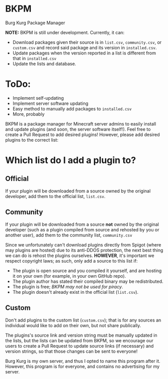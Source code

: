 # BKPM
Burg Kurg Package Manager

**NOTE:** BKPM is still under development. Currently, it can:

- Download packages given their source is in `list.csv`, `community.csv`, or `custom.csv` and record said package and its version in `installed.csv`.
- Update packages when the version reported in a list is different from that in `installed.csv`
- Update the lists and database.

# ToDo:

- Implement self-updating
- Implement server software updating
- Easy method to manually add packages to `installed.csv`
- More, probably

BKPM is a package manager for Minecraft server admins to easily install and update plugins (and soon, the server software itself!). Feel free to create a Pull Request to add desired plugins! However, please add desired plugins to the correct list:

# Which list do I add a plugin to?
## Official
If your plugin will be downloaded from a source owned by the original developer, add them to the official list, `list.csv`.
## Community
If your plugin will be downloaded from a source **not** owned by the original developer (such as a plugin compiled from source and rehosted by you or another user), add them to the community list, `community.csv`

Since we unfortunately can't download plugins directly from Spigot (where may plugins are hosted) due to its anti-DDOS protection, the next best thing we can do is rehost the plugins ourselves. **HOWEVER**, it's important we respect copyright laws; as such, only add a source to this list if:

- The plugin is open source and you compiled it yourself, and are hosting it on your own (for example, in your own GitHub repo).
- The plugin author has stated their compiled binary may be redistributed.
- The plugin is free; *BKPM may not be used for piracy*.
- The plugin doesn't already exist in the official list (`list.csv`).

## Custom
Don't add plugins to the custom list (`custom.csv`); that is for any sources an individual would like to add on their own, but not share publically.




The plugins's source link and version string must be manually updated in the lists, but the lists can be updated from BKPM, so we encourage our users to create a Pull Request to update source links (if necessary) and version strings, so that those changes can be sent to everyone!

Burg Kurg is my own server, and thus I opted to name this program after it. However, this program is for everyone, and contains no advertising for my server.
